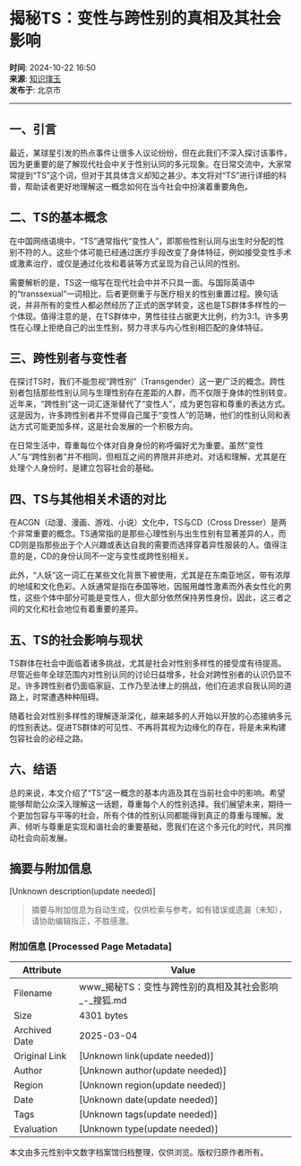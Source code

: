 # 揭秘TS：变性与跨性别的真相及其社会影响

**时间**: 2024-10-22 16:50  
**来源**: [知识璞玉](https://www.sohu.com/a/m.sohu.com?spm=smpc.content-abroad.content.1.1737530188132a9wONnb)  
**发布于**: 北京市  

---

## 一、引言

最近，某球星引发的热点事件让很多人议论纷纷，但在此我们不深入探讨该事件，因为更重要的是了解现代社会中关于性别认同的多元现象。在日常交流中，大家常常提到“TS”这个词，但对于其具体含义却知之甚少。本文将对“TS”进行详细的科普，帮助读者更好地理解这一概念如何在当今社会中扮演着重要角色。

## 二、TS的基本概念

在中国网络语境中，“TS”通常指代“变性人”，即那些性别认同与出生时分配的性别不符的人。这些个体可能已经通过医疗手段改变了身体特征，例如接受变性手术或激素治疗，或仅是通过化妆和着装等方式呈现为自己认同的性别。

需要解析的是，TS这一缩写在现代社会中并不只具一面。与国际英语中的“transsexual”一词相比，后者更侧重于与医疗相关的性别重置过程。换句话说，并非所有的变性人都必然经历了正式的医学转变，这也是TS群体多样性的一个体现。值得注意的是，在TS群体中，男性往往占据更大比例，约为3:1。许多男性在心理上拒绝自己的出生性别，努力寻求与内心性别相匹配的身体特征。

## 三、跨性别者与变性者

在探讨TS时，我们不能忽视“跨性别”（Transgender）这一更广泛的概念。跨性别者包括那些性别认同与生理性别存在差距的人群，而不仅限于身体的性别转变。近年来，“跨性别”这一词汇逐渐替代了“变性人”，成为更包容和尊重的表达方式。这是因为，许多跨性别者并不觉得自己属于“变性人”的范畴，他们的性别认同和表达方式可能更加多样，这是社会发展的一个积极方向。

在日常生活中，尊重每位个体对自身身份的称呼偏好尤为重要。虽然“变性人”与“跨性别者”并不相同，但相互之间的界限并非绝对。对话和理解，尤其是在处理个人身份时，是建立包容社会的基础。

## 四、TS与其他相关术语的对比

在ACGN（动漫、漫画、游戏、小说）文化中，TS与CD（Cross Dresser）是两个非常重要的概念。TS通常指的是那些心理性别与出生性别有显著差异的人，而CD则是指那些出于个人兴趣或表达自我的需要而选择穿着异性服装的人。值得注意的是，CD的身份认同不一定与变性或跨性别相关。

此外，“人妖”这一词汇在某些文化背景下被使用，尤其是在东南亚地区，带有浓厚的地域和文化色彩。人妖通常是指在泰国等地，因服用雌性激素而外表女性化的男性，这些个体中部分可能是变性人，但大部分依然保持男性身份。因此，这三者之间的文化和社会地位有着重要的差异。

## 五、TS的社会影响与现状

TS群体在社会中面临着诸多挑战，尤其是社会对性别多样性的接受度有待提高。尽管近些年全球范围内对性别认同的讨论日益增多，社会对跨性别者的认识仍显不足。许多跨性别者仍面临家庭、工作乃至法律上的挑战，他们在追求自我认同的道路上，时常遭遇种种阻碍。

随着社会对性别多样性的理解逐渐深化，越来越多的人开始以开放的心态接纳多元的性别表达。促进TS群体的可见性、不再将其视为边缘化的存在，将是未来构建包容社会的必经之路。

## 六、结语

总的来说，本文介绍了“TS”这一概念的基本内涵及其在当前社会中的影响。希望能够帮助公众深入理解这一话题，尊重每个人的性别选择。我们展望未来，期待一个更加包容与平等的社会，所有个体的性别认同都能得到真正的尊重与理解。发声、倾听与尊重是实现和谐社会的重要基础，愿我们在这个多元化的时代，共同推动社会向前发展。
<!-- tcd_original_link https://www.sohu.com/a/819071558_121956422 -->


## 摘要与附加信息

<!-- tcd_abstract -->
[Unknown description(update needed)]
<!-- tcd_abstract_end -->

> 摘要与附加信息为自动生成，仅供检索与参考。如有错误或遗漏（未知），请协助编辑指正，不胜感激。

### 附加信息 [Processed Page Metadata]

| Attribute       | Value                                  |
|-----------------|----------------------------------------|
| Filename        | www_揭秘TS：变性与跨性别的真相及其社会影响_-_搜狐.md                             |
| Size            | 4301 bytes                           |
| Archived Date   | 2025-03-04                             |
| Original Link   | [Unknown link(update needed)]                       |
| Author          | [Unknown author(update needed)]                               |
| Region          | [Unknown region(update needed)]                               |
| Date            | [Unknown date(update needed)]                                 |
| Tags            | [Unknown tags(update needed)]                                 |
| Evaluation            | [Unknown type(update needed)]                                 |
<!-- tcd_table_end -->

本文由多元性别中文数字档案馆归档整理，仅供浏览。版权归原作者所有。
